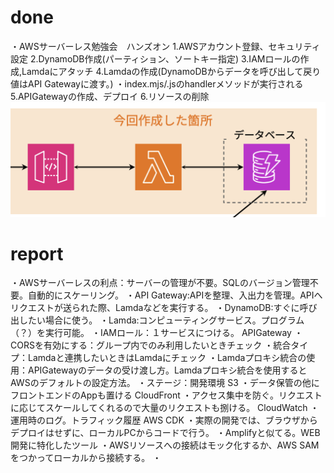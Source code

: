 # done
・AWSサーバーレス勉強会　ハンズオン
1.AWSアカウント登録、セキュリティ設定
2.DynamoDB作成(パーティション、ソートキー指定)
3.IAMロールの作成,Lamdaにアタッチ
4.Lamdaの作成(DynamoDBからデータを呼び出して戻り値はAPI Gatewayに渡す。)
・index.mjs/.jsのhandlerメソッドが実行される
5.APIGatewayの作成、デプロイ
6.リソースの削除
![Alt text](image-2.png)

# report
・AWSサーバーレスの利点：サーバーの管理が不要。SQLのバージョン管理不要。自動的にスケーリング。
・API Gateway:APIを整理、入出力を管理。APIへリクエストが送られた際、Lamdaなどを実行する。
・DynamoDB:すぐに呼び出したい場合に使う。
・Lamda:コンピューティングサービス。プログラム（？）を実行可能。
・IAMロール：１サービスにつける。
APIGateway
・CORSを有効にする：グループ内でのみ利用したいときチェック
・統合タイプ：Lamdaと連携したいときはLamdaにチェック
・Lamdaプロキシ統合の使用：APIGatewayのデータの受け渡し方。Lamdaプロキシ統合を使用するとAWSのデフォルトの設定方法。
・ステージ：開発環境
S3
・データ保管の他にフロントエンドのAppも置ける
CloudFront
・アクセス集中を防ぐ。リクエストに応じてスケールしてくれるので大量のリクエストも捌ける。
CloudWatch
・運用時のログ。トラフィック履歴
AWS CDK
・実際の開発では、ブラウザからデプロイはせずに、ローカルPCからコードで行う。
・Amplifyと似てる。WEB開発に特化したツール
・AWSリソースへの接続はモック化するか、AWS SAMをつかってローカルから接続する。
・